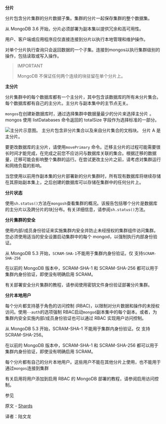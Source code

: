 **分片**

分片包含分片集群的分片数据子集。集群的分片一起保存集群的整个数据集。

从 MongoDB 3.6 开始，分片必须部署为副本集以提供冗余和高可用性。

用户、客户端或应用程序应仅直接连接到分片以执行本地管理和维护操作。

对单个分片执行查询只会返回数据的一个子集。连接到mongos以执行集群级别的操作，包括读取或写入操作。

>IMPORTANT
>
>MongoDB 不保证任何两个连续的块驻留在单个分片上。

**主分片**

分片集群中的每个数据库都有一个主分片，其中包含该数据库的所有未分片集合。每个数据库都有自己的主分片。主分片与副本集中的主节点无关。

`mongos`在创建新数据库时，通过选择集群中数据量最少的分片来选择主分片 。mongos 使用 listDatabases 命令返回的 totalSize 字段作为选择标准的一部分。

![主分片示意图。 主分片包含非分片集合以及来自分片集合的文档块。 分片 A 是主分片。](https://www.mongodb.com/docs/manual/images/sharded-cluster-primary-shard.bakedsvg.svg)

要更改数据库的主分片，请使用`movePrimary` 命令。迁移主分片的过程可能需要很长时间才能完成，在完成之前您不应访问与数据库关联的集合。根据迁移的数据量，迁移可能会影响整个集群的运行。在尝试更改主分片之前，请考虑对集群运行和网络负载的影响。

当您使用以前用作副本集的分片部署新的分片集群时，所有现有数据库将继续存储在其原始副本集上，之后创建的数据库可以存储在集群中的任何分片上。

**分片状态**

使用`sh.status()`方法在`mongosh`查看集群的概况。该报告包括哪个分片是数据库的主分片以及跨分片的块]分布。有关详细信息，请参阅`sh.status()`方法。

**分片集群的安全**

使用内部/成员身份验证来实施集群内安全并防止未经授权的集群组件访问集群。您必须使用适当的安全设置启动集群中的每个 mongod，以强制执行内部身份验证。

从 MongoDB 5.3 开始，`SCRAM-SHA-1`不能用于集群内身份验证。仅 支持`SCRAM-SHA-256`

在以前的 MongoDB 版本中，SCRAM-SHA-1 和 SCRAM-SHA-256 都可以用于集群内身份验证，即使没有明确启用 SCRAM。

有关部署安全分片集群的教程，请参阅使用密钥文件身份验证部署分片集群。

**分片本地用户**

每个分片都支持基于角色的访问控制 (RBAC)，以限制对分片数据和操作的未授权访问。使用`--auth`的选项强制 RBAC启动`mongod`副本集中的每个副本。或者，为集群内安全实施内部/成员身份验证也可以通过 RBAC 实现用户访问控制。

从 MongoDB 5.3 开始，SCRAM-SHA-1 不能用于集群内身份验证。仅 支持 SCRAM-SHA-256。

在以前的 MongoDB 版本中，SCRAM-SHA-1 和 SCRAM-SHA-256 都可以用于集群内身份验证，即使没有明确启用 SCRAM。

每个分片都有自己的分片本地用户。这些用户不能在其他分片上使用，也不能用于通过`mongos`连接到集群

有关启用将用户添加到启用 RBAC 的 MongoDB 部署的教程，请参阅启用访问控制。

 参见

原文 - [Shards]( https://docs.mongodb.com/manual/core/sharded-cluster-shards/ )

译者：陆文龙
